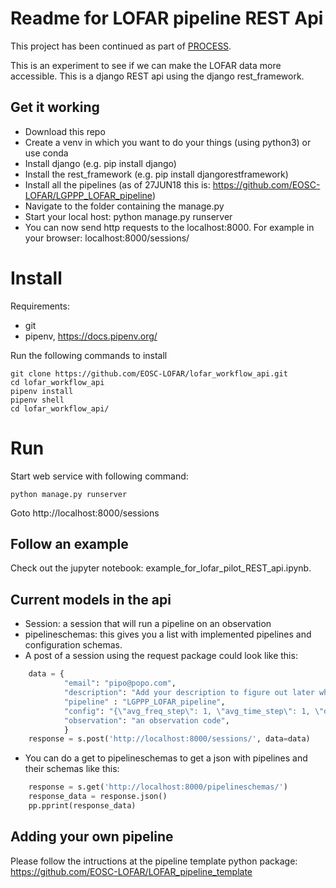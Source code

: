 # Readme for LOFAR pipeline REST Api

This project has been continued as part of [PROCESS](https://github.com/process-project/lofar_workflow_api).

This is an experiment to see if we can make the LOFAR data more accessible.
This is a django REST api using the django rest_framework. 

## Get it working

* Download this repo
* Create a venv in which you want to do your things (using python3) or use conda
* Install django (e.g. pip install django)
* Install the rest_framework (e.g. pip install djangorestframework)
* Install all the pipelines (as of 27JUN18 this is: https://github.com/EOSC-LOFAR/LGPPP_LOFAR_pipeline)
* Navigate to the folder containing the manage.py
* Start your local host: python manage.py runserver
* You can now send http requests to the localhost:8000. For example in your browser: localhost:8000/sessions/

# Install

Requirements:
- git
- pipenv, https://docs.pipenv.org/

Run the following commands to install
```
git clone https://github.com/EOSC-LOFAR/lofar_workflow_api.git
cd lofar_workflow_api
pipenv install
pipenv shell
cd lofar_workflow_api/
```

# Run

Start web service with following command:
```
python manage.py runserver
```

Goto http://localhost:8000/sessions

## Follow an example

Check out the jupyter notebook: example_for_lofar_pilot_REST_api.ipynb. 

## Current models in the api

* Session: a session that will run a pipeline on an observation
* pipelineschemas: this gives you a list with implemented pipelines and configuration schemas.
* A post of a session using the request package could look like this:
```python
	data = {
			"email": "pipo@popo.com",
			"description": "Add your description to figure out later what this is.",
			"pipeline" : "LGPPP_LOFAR_pipeline",
			"config": "{\"avg_freq_step\": 1, \"avg_time_step\": 1, \"do_demix\": 1, \"demix_freq_step\": 1, \"demix_time_step\": 1, \"demix_sources\": 1, \"select_NL\": 1,\"parset\": 1}",
			"observation": "an observation code",
			}
	response = s.post('http://localhost:8000/sessions/', data=data)
```
* You can do a get to pipelineschemas to get a json with pipelines and their schemas like this: 
```python
	response = s.get('http://localhost:8000/pipelineschemas/')
	response_data = response.json()
	pp.pprint(response_data)

```


## Adding your own pipeline

Please follow the intructions at the pipeline template python package: https://github.com/EOSC-LOFAR/LOFAR_pipeline_template

